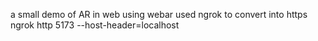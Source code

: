 a small demo of AR in web using webar
used ngrok to convert into https
ngrok http 5173 --host-header=localhost

